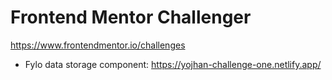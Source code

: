 # Frontend Mentor Challenger

https://www.frontendmentor.io/challenges


* Fylo data storage component:
https://yojhan-challenge-one.netlify.app/
